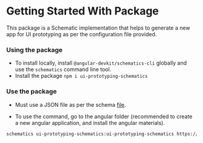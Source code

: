 # Getting Started With Package

This package is a Schematic implementation that helps to generate a new app for UI prototyping as per the configuration file provided.

### Using the package

- To install locally, install `@angular-devkit/schematics-cli` globally and use the `schematics` command line tool.
- Install the package `npm i ui-prototyping-schematics`

### Use the package

- Must use a JSON file as per the schema [file](https://github.com/rakshitongit/ui-prototyping-schematics-files/blob/main/files/schema_for_angular.json).

- To use the command, go to the angular folder (recommended to create a new angular application, and install the angular materials). 
```bash
schematics ui-prototyping-schematics:ui-prototyping-schematics https://raw.githubusercontent.com/rakshitongit/ui-prototyping-schematics-files/main/files/example.json
```
